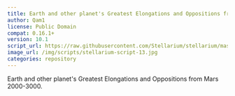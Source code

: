 ```yaml
---
title: Earth and other planet's Greatest Elongations and Oppositions from Mars
author: Qam1
license: Public Domain
compat: 0.16.1+
version: 10.1
script_url: https://raw.githubusercontent.com/Stellarium/stellarium/master/scripts/earth_5.ssc
image_url: /img/scripts/stellarium-script-13.jpg
categories: repository
---
```

Earth and other planet's Greatest Elongations and Oppositions from Mars 2000-3000.